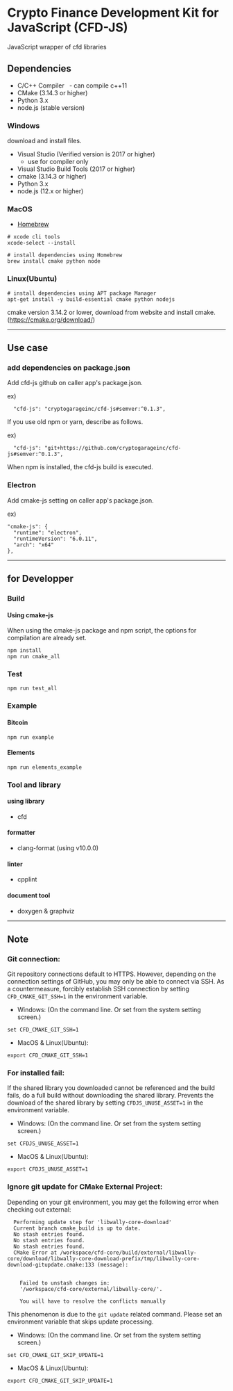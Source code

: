 # Crypto Finance Development Kit for JavaScript (CFD-JS)

JavaScript wrapper of cfd libraries

<!-- TODO: Write Summary and Overview

## Overview

-->

## Dependencies

- C/C++ Compiler
  - can compile c++11
- CMake (3.14.3 or higher)
- Python 3.x
- node.js (stable version)

### Windows

download and install files.
- Visual Studio (Verified version is 2017 or higher)
  - use for compiler only
- Visual Studio Build Tools (2017 or higher)
- cmake (3.14.3 or higher)
- Python 3.x
- node.js (12.x or higher)

### MacOS

- [Homebrew](https://brew.sh/)

```Shell
# xcode cli tools
xcode-select --install

# install dependencies using Homebrew
brew install cmake python node
```

### Linux(Ubuntu)

```Shell
# install dependencies using APT package Manager
apt-get install -y build-essential cmake python nodejs
```

cmake version 3.14.2 or lower, download from website and install cmake.
(https://cmake.org/download/)

---

## Use case

### add dependencies on package.json

Add cfd-js github on caller app's package.json.

ex)
```
  "cfd-js": "cryptogarageinc/cfd-js#semver:^0.1.3",
```

If you use old npm or yarn, describe as follows.

ex)
```
  "cfd-js": "git+https://github.com/cryptogarageinc/cfd-js#semver:^0.1.3",
```

When npm is installed, the cfd-js build is executed.

### Electron

Add cmake-js setting on caller app's package.json.

ex)
```
"cmake-js": {
  "runtime": "electron",
  "runtimeVersion": "6.0.11",
  "arch": "x64"
},
```

---

## for Developper

### Build

#### Using cmake-js

When using the cmake-js package and npm script, the options for compilation are already set.

```Shell
npm install
npm run cmake_all
```

### Test

```Shell
npm run test_all
```

### Example

#### Bitcoin

```
npm run example
```

#### Elements

```
npm run elements_example
```

### Tool and library

#### using library

- cfd

#### formatter

- clang-format (using v10.0.0)

#### linter

- cpplint

#### document tool

- doxygen & graphviz

---

## Note

### Git connection:

Git repository connections default to HTTPS.
However, depending on the connection settings of GitHub, you may only be able to connect via SSH.
As a countermeasure, forcibly establish SSH connection by setting `CFD_CMAKE_GIT_SSH=1` in the environment variable.

- Windows: (On the command line. Or set from the system setting screen.)
```
set CFD_CMAKE_GIT_SSH=1
```

- MacOS & Linux(Ubuntu):
```
export CFD_CMAKE_GIT_SSH=1
```

### For installed fail:

If the shared library you downloaded cannot be referenced and the build fails, do a full build without downloading the shared library.
Prevents the download of the shared library by setting `CFDJS_UNUSE_ASSET=1` in the environment variable.

- Windows: (On the command line. Or set from the system setting screen.)
```
set CFDJS_UNUSE_ASSET=1
```

- MacOS & Linux(Ubuntu):
```
export CFDJS_UNUSE_ASSET=1
```

### Ignore git update for CMake External Project:

Depending on your git environment, you may get the following error when checking out external:
```
  Performing update step for 'libwally-core-download'
  Current branch cmake_build is up to date.
  No stash entries found.
  No stash entries found.
  No stash entries found.
  CMake Error at /workspace/cfd-core/build/external/libwally-core/download/libwally-core-download-prefix/tmp/libwally-core-download-gitupdate.cmake:133 (message):


    Failed to unstash changes in:
    '/workspace/cfd-core/external/libwally-core/'.

    You will have to resolve the conflicts manually
```

This phenomenon is due to the `git update` related command.
Please set an environment variable that skips update processing.

- Windows: (On the command line. Or set from the system setting screen.)
```
set CFD_CMAKE_GIT_SKIP_UPDATE=1
```

- MacOS & Linux(Ubuntu):
```
export CFD_CMAKE_GIT_SKIP_UPDATE=1
```
